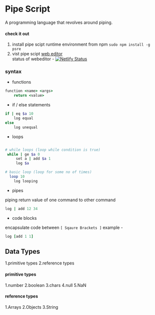 # Pipe Script

A programming language that revolves around piping.

#### check it out

1. install pipe scipt runtime environment from npm `sudo npm install -g psre`
2. vist pipe scipt [web editor](https://pipescript.netlify.app/) <br/>
status of webeditor - [![Netlify Status](https://api.netlify.com/api/v1/badges/a22b7a82-8fd8-4f28-9ee8-af363696dc29/deploy-status)](https://app.netlify.com/sites/pipescript/deploys)

### syntax

- functions

```ruby
function <name> <args>
    return <value>
```

- if / else statements

```ruby
if | eq $a 10
    log equal
else
    log unequal
```

- loops

```ruby

# while loops (loop while condition is true)
 while | ge $a 0
     set a | add $a 1
     log $a

# basic loop (loop for some no of times)
  loop 10
    log looping
```

- pipes

piping return value of one command to other command

```ruby
log | add 12 34
```

- code blocks

encapsulate code between `[ Sqaure Brackets ]`
example -

```ruby
log [add 1 1]
```

## Data Types

1.primitive types
2.reference types

#### primitive types

1.number
2.boolean
3.chars
4.null
5.NaN

#### reference types

1.Arrays
2.Objects
3.String
